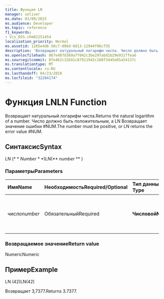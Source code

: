 ```yaml
---
title: Функция LN
manager: soliver
ms.date: 03/09/2015
ms.audience: Developer
ms.topic: reference
f1_keywords:
- Vis_DSS.chm82251454
localization_priority: Normal
ms.assetid: 1265e4d6-58c7-896d-0d13-12944f96cf35
description: 'Возвращает натуральный логарифм числа. Число должно быть положительным, а LN Возвращает значение ошибки #NUM.'
ms.openlocfilehash: 867e487d369a7f042c3be297abd1b29e931ffea6
ms.sourcegitcommit: 8fe462c32b91c87911942c188f3445e85a54137c
ms.translationtype: MT
ms.contentlocale: ru-RU
ms.lasthandoff: 04/23/2019
ms.locfileid: "32284174"
---
```

# <a name="ln-function"></a><span data-ttu-id="0e3f8-104">Функция LN</span><span class="sxs-lookup"><span data-stu-id="0e3f8-104">LN Function</span></span>

<span data-ttu-id="0e3f8-105">Возвращает натуральный логарифм числа.</span><span class="sxs-lookup"><span data-stu-id="0e3f8-105">Returns the natural logarithm of a number.</span></span> <span data-ttu-id="0e3f8-106">Число должно быть положительным, а LN Возвращает значение ошибки #NUM.</span><span class="sxs-lookup"><span data-stu-id="0e3f8-106">The number must be positive, or LN returns the error value #NUM.</span></span>
  
## <a name="syntax"></a><span data-ttu-id="0e3f8-107">Синтаксис</span><span class="sxs-lookup"><span data-stu-id="0e3f8-107">Syntax</span></span>

<span data-ttu-id="0e3f8-108">LN (\* \* *Number* \* \*)</span><span class="sxs-lookup"><span data-stu-id="0e3f8-108">LN(\*\* *number* \*\* )</span></span> 
  
### <a name="parameters"></a><span data-ttu-id="0e3f8-109">Параметры</span><span class="sxs-lookup"><span data-stu-id="0e3f8-109">Parameters</span></span>

|<span data-ttu-id="0e3f8-110">**Имя**</span><span class="sxs-lookup"><span data-stu-id="0e3f8-110">**Name**</span></span>|<span data-ttu-id="0e3f8-111">**Необходимость**</span><span class="sxs-lookup"><span data-stu-id="0e3f8-111">**Required/Optional**</span></span>|<span data-ttu-id="0e3f8-112">**Тип данных**</span><span class="sxs-lookup"><span data-stu-id="0e3f8-112">**Data Type**</span></span>|<span data-ttu-id="0e3f8-113">**Описание**</span><span class="sxs-lookup"><span data-stu-id="0e3f8-113">**Description**</span></span>|
|:-----|:-----|:-----|:-----|
| <span data-ttu-id="0e3f8-114">_число_</span><span class="sxs-lookup"><span data-stu-id="0e3f8-114">_number_</span></span> <br/> |<span data-ttu-id="0e3f8-115">Обязательный</span><span class="sxs-lookup"><span data-stu-id="0e3f8-115">Required</span></span>  <br/> |<span data-ttu-id="0e3f8-116">**Числовой**</span><span class="sxs-lookup"><span data-stu-id="0e3f8-116">**Numeric**</span></span> <br/> | <span data-ttu-id="0e3f8-117">Число, натуральный логарифм которого требуется найти.</span><span class="sxs-lookup"><span data-stu-id="0e3f8-117">The number whose natural logarithm you want to find.</span></span>  <br/> |
   
### <a name="return-value"></a><span data-ttu-id="0e3f8-118">Возвращаемое значение</span><span class="sxs-lookup"><span data-stu-id="0e3f8-118">Return value</span></span>

<span data-ttu-id="0e3f8-119">Numeric</span><span class="sxs-lookup"><span data-stu-id="0e3f8-119">Numeric</span></span>
  
## <a name="example"></a><span data-ttu-id="0e3f8-120">Пример</span><span class="sxs-lookup"><span data-stu-id="0e3f8-120">Example</span></span>

<span data-ttu-id="0e3f8-121">LN (42)</span><span class="sxs-lookup"><span data-stu-id="0e3f8-121">LN(42)</span></span> 
  
<span data-ttu-id="0e3f8-122">Возвращает 3,7377.</span><span class="sxs-lookup"><span data-stu-id="0e3f8-122">Returns 3.7377.</span></span> 
  


